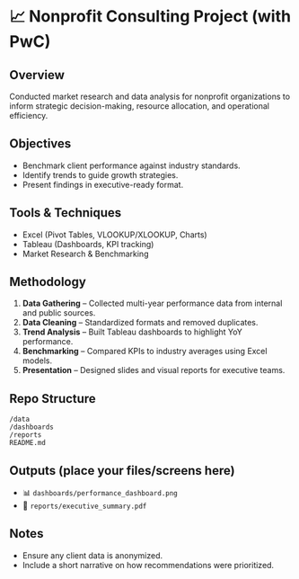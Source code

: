 # 📈 Nonprofit Consulting Project (with PwC)

## Overview
Conducted market research and data analysis for nonprofit organizations to inform strategic decision-making, resource allocation, and operational efficiency.

## Objectives
- Benchmark client performance against industry standards.
- Identify trends to guide growth strategies.
- Present findings in executive-ready format.

## Tools & Techniques
- Excel (Pivot Tables, VLOOKUP/XLOOKUP, Charts)
- Tableau (Dashboards, KPI tracking)
- Market Research & Benchmarking

## Methodology
1. **Data Gathering** – Collected multi-year performance data from internal and public sources.
2. **Data Cleaning** – Standardized formats and removed duplicates.
3. **Trend Analysis** – Built Tableau dashboards to highlight YoY performance.
4. **Benchmarking** – Compared KPIs to industry averages using Excel models.
5. **Presentation** – Designed slides and visual reports for executive teams.

## Repo Structure
```text
/data
/dashboards
/reports
README.md
```

## Outputs (place your files/screens here)
- 📊 `dashboards/performance_dashboard.png`
- 📄 `reports/executive_summary.pdf`

## Notes
- Ensure any client data is anonymized.
- Include a short narrative on how recommendations were prioritized.
